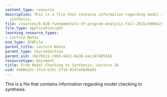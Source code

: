 ```yaml
---
content_type: resource
description: This is a file that contains information regarding model checking to
  synthesis.
file: /courses/6-820-fundamentals-of-program-analysis-fall-2015/e908e25c1fcde25c2f1d0147adbd6a65_MIT6_820F15_L26.pdf
file_type: application/pdf
learning_resource_types:
- Lecture Notes
ocw_type: OCWFile
parent_title: Lecture Notes
parent_type: CourseSection
parent_uid: c8e79311-c9b5-4421-6e30-eec14748516b
resourcetype: Document
title: From Model Checking to Synthesis, Lecture 26
uid: e908e25c-1fcd-e25c-2f1d-0147adbd6a65
---
```

This is a file that contains information regarding model checking to synthesis.

